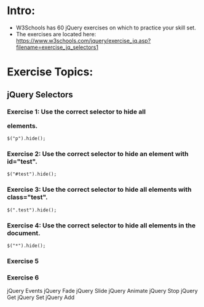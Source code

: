 # Intro: 
* W3Schools has 60 jQuery exercises on which to practice your skill set. 
* The exercises are located here: https://www.w3schools.com/jquery/exercise_jq.asp?filename=exercise_jq_selectors1

# Exercise Topics: 
## jQuery Selectors
### Exercise 1: Use the correct selector to hide all <p> elements.
```
$("p").hide();
```

### Exercise 2: Use the correct selector to hide an element with id="test".
```
$("#test").hide();
```

### Exercise 3: Use the correct selector to hide all elements with class="test".
```
$(".test").hide();
```

### Exercise 4: Use the correct selector to hide all elements in the document.
```
$("*").hide();
```

### Exercise 5
### Exercise 6

jQuery Events 
jQuery Fade 
jQuery Slide 
jQuery Animate 
jQuery Stop 
jQuery Get 
jQuery Set 
jQuery Add 